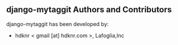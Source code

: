 ## django-mytaggit Authors and Contributors

django-mytaggit has been developed by:

 * hdknr < gmail [at] hdknr.com >, Lafoglia,Inc
